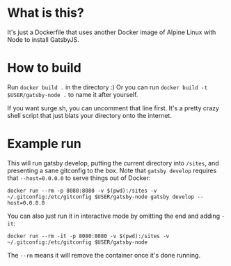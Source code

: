 # What is this?

It's just a Dockerfile that uses another Docker image of Alpine Linux with Node to install GatsbyJS.

# How to build

Run `docker build .` in the directory :)
Or you can run `docker build -t $USER/gatsby-node .` to name it after yourself.

If you want surge.sh, you can uncomment that line first.
It's a pretty crazy shell script that just blats your directory onto the internet.

# Example run

This will run gatsby develop, putting the current directory into `/sites`, and presenting a sane gitconfig to the box.
Note that `gatsby develop` requires that `--host=0.0.0.0` to serve things out of Docker:

`
docker run --rm -p 8080:8080 -v $(pwd):/sites -v ~/.gitconfig:/etc/gitconfig $USER/gatsby-node gatsby develop --host=0.0.0.0
`

You can also just run it in interactive mode by omitting the end and adding `-it`:

`
docker run --rm -it -p 8080:8080 -v $(pwd):/sites -v ~/.gitconfig:/etc/gitconfig $USER/gatsby-node
`

The `--rm` means it will remove the container once it's done running.
